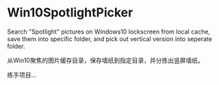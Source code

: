 # Win10SpotlightPicker
Search "Spotlight" pictures on Windows10 lockscreen from local cache, save them into specific folder, and pick out vertical version into seperate folder.

从Win10聚焦的图片缓存目录，保存墙纸到指定目录，并分拣出竖屏墙纸。

练手项目...
